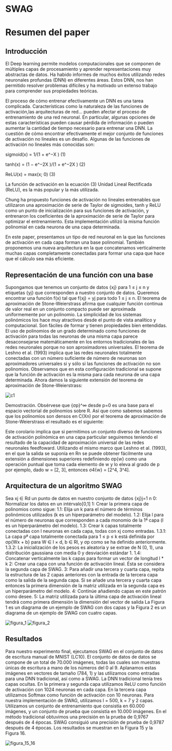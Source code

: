 # SWAG


# Resumen del paper
## Introducción

El Deep learning permite modelos computacionales que se componen de múltiples capas de procesamiento y aprender representaciones muy abstractas de datos. Ha habido informes de muchos éxitos utilizando redes neuronales profundas (DNN) en diferentes  áreas. Estos DNN,  nos han permitido resolver problemas difíciles y ha motivado un extenso trabajo para comprender sus propiedades teóricas. 

El proceso de cómo entrenar efectivamente un DNN es una tarea complicada. Características como la naturaleza de las funciones de activación,las arquitecturas de red… pueden afectar el proceso de entrenamiento de una red neuronal.
En particular, algunas opciones de estas características pueden causar pérdida de información o pueden aumentar la cantidad de tiempo necesario para entrenar una DNN.
La cuestión de cómo encontrar efectivamente el mejor conjunto de funciones de activación no lineales es un desafío. Algunas de las funciones de activación no lineales más conocidas son:

sigmoid(x) = 1/(1 + e^−X )                        (1) 

tanh(x) = (1 − e^−2X )/(1 + e^−2X )               (2)

ReLU(x) = max(x; 0)                               (3)
 
 La función de activación en la ecuación (3) Unidad Lineal Rectificada (ReLU), es la más popular y la más utilizada.


Chung ha propuesto funciones de activación no lineales entrenables que utilizaron una aproximación de serie de Taylor de sigmoides, tanh y ReLU como un punto de inicialización para sus funciones de activación, y entrenaron los coeficientes de la aproximación de serie de Taylor para optimizar el entrenamiento. Esta implementación utilizó la misma función polinomial en cada neurona de una capa determinada. 

En este paper, presentamos un tipo de red neuronal en la que las funciones de activación en cada capa forman una base polinomial. 
También proponemos una nueva arquitectura en la que concatenamos verticalmente muchas capas completamente conectadas para formar una capa que hace que el cálculo sea más eficiente. 


## Representación de una función con una base

Supongamos que tenemos un conjunto de datos {xj} para 1 ≤ j ≤ n y etiquetas {yj} que corresponden a nuestro conjunto de datos. Queremos encontrar una función f(x) tal que f(xj) = yj para todo 1 ≤ j ≤ n. El teorema de aproximación de Stone-Weierstrass afirma que cualquier función continua de valor real en un conjunto compacto puede ser aproximada uniformemente por un polinomio. 
La simplicidad de los sistemas polinómicos los hace muy atractivos desde el punto de vista analítico y computacional. Son fáciles de formar y tienen propiedades bien entendidas. El uso de polinomios de un grado determinado como funciones de activación para todas las neuronas de una misma capa parece desaconsejarse matemáticamente en los entornos tradicionales de las redes neuronales porque no son aproximadores universales. El teorema de Leshno et al. (1993) implica que las redes neuronales totalmente conectadas con un número suficiente de número de neuronas son aproximadores universales si y sólo si las funciones de activación no son polinomios. Observamos que en esta configuración tradicional se supone que la función de activación es la misma para cada neurona de una capa determinada. Ahora damos la siguiente extensión del teorema de aproximación de Stone-Weierstrass:

![c1](https://user-images.githubusercontent.com/91721507/194769192-ab17cfbd-441c-4568-87d0-ffe78794a498.PNG)


Demostración. Obsérvese que {σp}^∞  desde p=0 es una base para el espacio vectorial de polinomios sobre R. Así que como sabemos sabemos que los polinomios son densos en C(Xn) por el teorema de aproximación de Stone-Weierstrass el resultado es el siguiente:

Este corolario implica que si permitimos un conjunto diverso de funciones de activación polinómica en
una capa particular seguiremos teniendo el resultado de la capacidad de aproximación universal de las redes neuronales feedfoward. Utilizando el mismo marco que Leshno et al. (1993), en el que la salida se suponía en Rn se puede obtener fácilmente una extensión a dimensiones superiores
redefiniendo σp{w} como una operación puntual que toma cada elemento de w y lo eleva al grado de p por ejemplo, dado w = [2, 3], entonces σ4{w} = [2^4, 3^4].






## Arquitectura de un algoritmo SWAG

Sea xj ∈ Rd un punto de datos en nuestro conjunto de datos {xj}j=1  n
0: Normalizar los datos en un intérvalo[0,1]
1: Crear la primera capa de polinomios como sigue:
  1.1: Elija un k para el número de términos polinómicos utilizados (k es un hiperparámetro del modelo).
  1.2: Elija l para el número de neuronas que corresponden a cada monomio de la 1ª capa (l es un hiperparámetro del modelo).
  1.3: Crear k capas totalmente conectadas con l neuronas en cada capa, todas con xj como entradas.
    1.3.1: La capa pª capa totalmente conectada para 1 ≤ p ≤ k está definida por σp{Wx + b} para W ∈ l × d, b ∈ Rl, y σp como se ha definido anteriormente.
    1.3.2: La inicialización de los pesos es aleatoria y se extrae de N (0, 1), una distribución gaussiana con media 0 y desviación estándar 1.
  1.4: Concatenar verticalmente las k capas para formar un vector de longitud l * k
2: Crear una capa con una función de activación lineal. Ésta se considera la segunda capa de SWAG.
3: Para añadir una tercera y cuarta capa, repita la estructura de las 2 capas anteriores con la entrada de la tercera capa como la salida de la segunda capa. Si se añade    una tercera y cuarta capa entonces la primera dimensión de la matriz utilizada en la segunda capa es un hiperparámetro del modelo.
4: Continúe añadiendo capas en este patrón como desee.
5: La matriz utilizada para la última capa de activación lineal tendrá como primera dimensión la dimensión del vector de salida
La Figura 1 es un diagrama de un ejemplo de SWAG con dos capas y la Figura 2 es un diagrama de un ejemplo de SWAG con cuatro capas.


![figura_1](https://user-images.githubusercontent.com/91721507/194767980-0547dd8d-9607-4c49-953c-9229a6b3104b.PNG)
![figura_2](https://user-images.githubusercontent.com/91721507/194768081-2c1be083-77aa-438d-a853-7bea9137acee.PNG)


## Resultados

Para nuestro experimento final, ejecutamos SWAG en el conjunto de datos de escritura manual de MNIST (LC10). El conjunto de datos de datos se compone de un total de 70.000 imágenes, todas las cuales son muestras únicas de escritura a mano de los números del 0 al 9. Aplanamos estas imágenes en vectores de tamaño (784, 1) y las utilizamos como entradas para una DNN tradicional, así como a SWAG. La DNN tradicional tenía tres capas ocultas. En la primera y segunda capa utilizamos ReLU como función de activación con 1024 neuronas en cada capa. En la tercera capa utilizamos Softmax como función de activación con 10 neuronas. Para nuestra implementación de SWAG, utilizamos l = 500, k = 7 y 2 capas. Utilizamos un conjunto de entrenamiento que consistía en 60.000 imágenes, y un conjunto de prueba que consistía en 10.000 imágenes. En el método tradicional obtuvimos una precisión en la prueba de 0,9767 después de 4 épocas. SWAG consiguió una precisión de prueba de 0,9787 después de 4 épocas. Los resultados se muestran en la Figura 15 y la Figura 16.



![figura_15_16](https://user-images.githubusercontent.com/91721507/194768640-bae49e9f-bf0c-4728-8460-3c8389426006.PNG)
